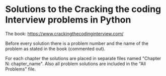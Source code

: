 # Solutions to the Cracking the coding Interview problems in Python

The book: https://www.crackingthecodinginterview.com/

Before every solution there is a problem number and the name of the problem as stated in the book (commented out). 

For each chapter the solutions are placed in separate files named "Chapter N: chapter_name". Also all problem solutions are included in the "All Problems" file.
